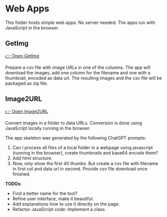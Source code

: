 # Web Apps

This folder hosts simple web apps. No server needed. The apps run with JavaScript in the browser.

## GetImg

[👉 Open GetImg](https://datavana.github.io/graphim/getimg/)

Prepare a csv file with image URLs in one of the columns.
The app will download the images, add one column for the filename and one with a thumbnail, encoded as data url.
The resulting images and the csv file will be packaged as zip file.


## Image2URL

[👉 Open Image2URL](https://datavana.github.io/graphim/img2url)
 
Convert images in a folder to data URLs. 
Conversion is done using JavaScript locally running in the browser.

The app skeleton was generated by the following ChatGPT prompts:

1. Can I process all files of a local folder in a webpage using javascript (running in the browser), create thumbnails and base64 encode them?
2. Add html structure.
3. Now, only show the first 40 thumbs. But create a csv file with filename in first col and data url in second. Provide csv file download once finished.

**TODOs**:
- Find a better name for the tool?
- Refine user interface, make it beautiful.
- Add explanations how to use it directly on the page.
- Refactor JavaScript code: Implement a class.

